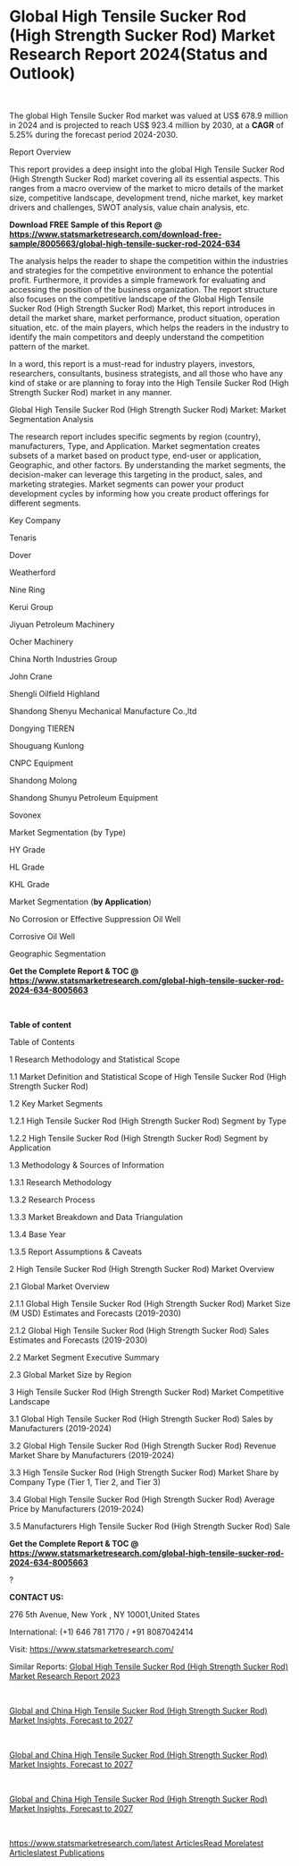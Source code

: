 <h1>Global High Tensile Sucker Rod (High Strength Sucker Rod) Market Research Report 2024(Status and Outlook)</h1><br/><p>The global High Tensile Sucker Rod market was valued at US$ 678.9 million in 2024 and is projected to reach US$ 923.4 million by 2030, at a <strong>CAGR</strong> of 5.25% during the forecast period 2024-2030.</p>
 
 
 
 <p>Report Overview</p>
 
 
 
 <p>This report provides a deep insight into the global High Tensile Sucker Rod (High Strength Sucker Rod) market covering all its essential aspects. This ranges from a macro overview of the market to micro details of the market size, competitive landscape, development trend, niche market, key market drivers and challenges, SWOT analysis, value chain analysis, etc.</p>
 
 
 
 <p><strong>Download FREE Sample of this Report @ <a href="https://www.statsmarketresearch.com/download-free-sample/8005663/global-high-tensile-sucker-rod-2024-634">https://www.statsmarketresearch.com/download-free-sample/8005663/global-high-tensile-sucker-rod-2024-634</a></strong></p>
 
 
 
 <p>The analysis helps the reader to shape the competition within the industries and strategies for the competitive environment to enhance the potential profit. Furthermore, it provides a simple framework for evaluating and accessing the position of the business organization. The report structure also focuses on the competitive landscape of the Global High Tensile Sucker Rod (High Strength Sucker Rod) Market, this report introduces in detail the market share, market performance, product situation, operation situation, etc. of the main players, which helps the readers in the industry to identify the main competitors and deeply understand the competition pattern of the market.</p>
 
 
 
 <p>In a word, this report is a must-read for industry players, investors, researchers, consultants, business strategists, and all those who have any kind of stake or are planning to foray into the High Tensile Sucker Rod (High Strength Sucker Rod) market in any manner.</p>
 
 
 
 <p>Global High Tensile Sucker Rod (High Strength Sucker Rod) Market: Market Segmentation Analysis</p>
 
 
 
 <p>The research report includes specific segments by region (country), manufacturers, Type, and Application. Market segmentation creates subsets of a market based on product type, end-user or application, Geographic, and other factors. By understanding the market segments, the decision-maker can leverage this targeting in the product, sales, and marketing strategies. Market segments can power your product development cycles by informing how you create product offerings for different segments.</p>
 
 
 
 <p>Key Company</p>
 
 
 
 <p>Tenaris</p>
 
 
 
 <p>Dover</p>
 
 
 
 <p>Weatherford</p>
 
 
 
 <p>Nine Ring</p>
 
 
 
 <p>Kerui Group</p>
 
 
 
 <p>Jiyuan Petroleum Machinery</p>
 
 
 
 <p>Ocher Machinery</p>
 
 
 
 <p>China North Industries Group</p>
 
 
 
 <p>John Crane</p>
 
 
 
 <p>Shengli Oilfield Highland</p>
 
 
 
 <p>Shandong Shenyu Mechanical Manufacture Co.,ltd</p>
 
 
 
 <p>Dongying TIEREN</p>
 
 
 
 <p>Shouguang Kunlong</p>
 
 
 
 <p>CNPC Equipment</p>
 
 
 
 <p>Shandong Molong</p>
 
 
 
 <p>Shandong Shunyu Petroleum Equipment</p>
 
 
 
 <p>Sovonex</p>
 
 
 
 <p>Market Segmentation (by Type)</p>
 
 
 
 <p>HY Grade</p>
 
 
 
 <p>HL Grade</p>
 
 
 
 <p>KHL Grade</p>
 
 
 
 <p>Market Segmentation (<strong>by Application</strong>)</p>
 
 
 
 <p>No Corrosion or Effective Suppression Oil Well</p>
 
 
 
 <p>Corrosive Oil Well</p>
 
 
 
 <p>Geographic Segmentation</p>
 
 
 
 <div><b>Get the Complete Report & TOC @ <a href="https://www.statsmarketresearch.com/global-high-tensile-sucker-rod-2024-634-8005663">https://www.statsmarketresearch.com/global-high-tensile-sucker-rod-2024-634-8005663</a></b></div>
 
 
 
 <p><br />
 
 <b>Table of content</b></p>
 
 
 
 <p>Table of Contents<br />
 
 1 Research Methodology and Statistical Scope<br />
 
 1.1 Market Definition and Statistical Scope of High Tensile Sucker Rod (High Strength Sucker Rod)<br />
 
 1.2 Key Market Segments<br />
 
 1.2.1 High Tensile Sucker Rod (High Strength Sucker Rod) Segment by Type<br />
 
 1.2.2 High Tensile Sucker Rod (High Strength Sucker Rod) Segment by Application<br />
 
 1.3 Methodology & Sources of Information<br />
 
 1.3.1 Research Methodology<br />
 
 1.3.2 Research Process<br />
 
 1.3.3 Market Breakdown and Data Triangulation<br />
 
 1.3.4 Base Year<br />
 
 1.3.5 Report Assumptions & Caveats<br />
 
 2 High Tensile Sucker Rod (High Strength Sucker Rod) Market Overview<br />
 
 2.1 Global Market Overview<br />
 
 2.1.1 Global High Tensile Sucker Rod (High Strength Sucker Rod) Market Size (M USD) Estimates and Forecasts (2019-2030)<br />
 
 2.1.2 Global High Tensile Sucker Rod (High Strength Sucker Rod) Sales Estimates and Forecasts (2019-2030)<br />
 
 2.2 Market Segment Executive Summary<br />
 
 2.3 Global Market Size by Region<br />
 
 3 High Tensile Sucker Rod (High Strength Sucker Rod) Market Competitive Landscape<br />
 
 3.1 Global High Tensile Sucker Rod (High Strength Sucker Rod) Sales by Manufacturers (2019-2024)<br />
 
 3.2 Global High Tensile Sucker Rod (High Strength Sucker Rod) Revenue Market Share by Manufacturers (2019-2024)<br />
 
 3.3 High Tensile Sucker Rod (High Strength Sucker Rod) Market Share by Company Type (Tier 1, Tier 2, and Tier 3)<br />
 
 3.4 Global High Tensile Sucker Rod (High Strength Sucker Rod) Average Price by Manufacturers (2019-2024)<br />
 
 3.5 Manufacturers High Tensile Sucker Rod (High Strength Sucker Rod) Sale</p>
 
 
 
 <div><b>Get the Complete Report & TOC @ <a href="https://www.statsmarketresearch.com/global-high-tensile-sucker-rod-2024-634-8005663">https://www.statsmarketresearch.com/global-high-tensile-sucker-rod-2024-634-8005663</a></b></div>
 
 
 
 <p>? </p>
 
 
 
 <p><b>CONTACT US:</b><br />
 
 276 5th Avenue, New York , NY 10001,United States<br />
 
 International: (+1) 646 781 7170 / +91 8087042414<br />
 
 Visit: <a href="https://www.statsmarketresearch.com/">https://www.statsmarketresearch.com/</a><br />
 
 Similar Reports: <a href="https://www.statsmarketresearch.com/global-high-tensile-sucker-rod-2024-634-8005663">Global High Tensile Sucker Rod (High Strength Sucker Rod) Market Research Report 2023</a><br />
 
 <br />
 
 <a href="https://www.statsmarketresearch.com/global-high-tensile-sucker-rod-2024-634-8005663">Global and China High Tensile Sucker Rod (High Strength Sucker Rod) Market Insights, Forecast to 2027</a><br />
 
 <br />
 
 <a href="https://www.statsmarketresearch.com/global-high-tensile-sucker-rod-2024-634-8005663">Global and China High Tensile Sucker Rod (High Strength Sucker Rod) Market Insights, Forecast to 2027</a><br />
 
 <br />
 
 <a href="https://www.statsmarketresearch.com/global-high-tensile-sucker-rod-2024-634-8005663">Global and China High Tensile Sucker Rod (High Strength Sucker Rod) Market Insights, Forecast to 2027</a><br />
 
 <br />
 
 <a href="https://gyeongbokgung.com">https://www.statsmarketresearch.com/</a><a href="https://hallyeomaritime.com">latest Articles</a><a href="https://jingwansa.com">Read More</a><a href="https://nguoiviet.jp/">latest Articles</a><a href="https://www.intelmarketresearch.com/">latest Publications</a></p>
